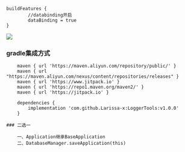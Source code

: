 
```
buildFeatures {
        //databinding开启
        dataBinding = true
}
```

[![](https://jitpack.io/v/Larissa-x/LoggerTools.svg)](https://jitpack.io/#Larissa-x/LoggerTools)

### gradle集成方式

```
    maven { url 'https://maven.aliyun.com/repository/public/' }
    maven { url "https://maven.aliyun.com/nexus/content/repositories/releases" }
    maven { url 'https://www.jitpack.io' }
    maven { url 'https://repo1.maven.org/maven2/' }
    maven { url 'https://jitpack.io' }
```

```
    dependencies {
        implementation 'com.github.Larissa-x:LoggerTools:v1.0.0'
    }
```
    ### 二选一
```
    一、Application继承BaseApplication
    二、DatabaseManager.saveApplication(this)
```



